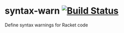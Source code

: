# syntax-warn [![Build Status](https://travis-ci.org/jackfirth/syntax-warn.svg?branch=master)](https://travis-ci.org/jackfirth/syntax-warn)
Define syntax warnings for Racket code
